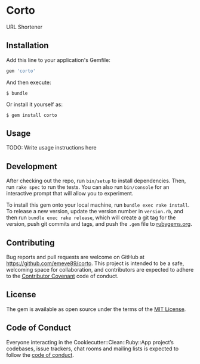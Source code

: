 # Corto

URL Shortener

## Installation

Add this line to your application's Gemfile:

```ruby
gem 'corto'
```

And then execute:

    $ bundle

Or install it yourself as:

    $ gem install corto

## Usage

TODO: Write usage instructions here

## Development

After checking out the repo, run `bin/setup` to install dependencies. Then, run `rake spec` to run the tests. You can also run `bin/console` for an interactive prompt that will allow you to experiment.

To install this gem onto your local machine, run `bundle exec rake install`. To release a new version, update the version number in `version.rb`, and then run `bundle exec rake release`, which will create a git tag for the version, push git commits and tags, and push the `.gem` file to [rubygems.org](https://rubygems.org).

## Contributing

Bug reports and pull requests are welcome on GitHub at https://github.com/emeve89/corto. This project is intended to be a safe, welcoming space for collaboration, and contributors are expected to adhere to the [Contributor Covenant](http://contributor-covenant.org) code of conduct.

## License

The gem is available as open source under the terms of the [MIT License](https://opensource.org/licenses/MIT).

## Code of Conduct

Everyone interacting in the Cookiecutter::Clean::Ruby::App project’s codebases, issue trackers, chat rooms and mailing lists is expected to follow the [code of conduct](https://github.com/emeve89/corto/blob/master/CODE_OF_CONDUCT.md).
